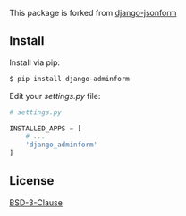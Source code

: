 This package is forked from [django-jsonform](http://django-jsonform.rtfd.io/)



## Install

Install via pip:

```sh
$ pip install django-adminform
```

Edit your *settings.py* file:

```python
# settings.py

INSTALLED_APPS = [
    # ...
    'django_adminform'
]
```

## License

[BSD-3-Clause](LICENSE.txt)


